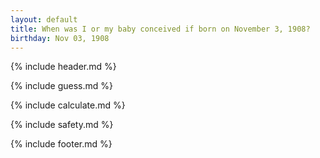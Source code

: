```yaml
---
layout: default
title: When was I or my baby conceived if born on November 3, 1908?
birthday: Nov 03, 1908
---
```


{% include header.md %}

{% include guess.md %}

{% include calculate.md %}

{% include safety.md %}

{% include footer.md %}



